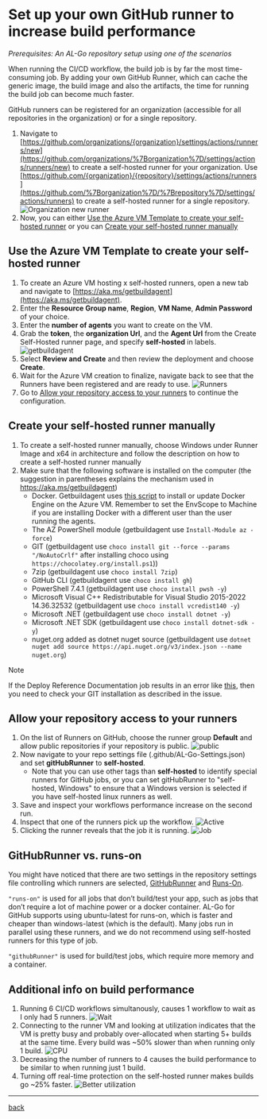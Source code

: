 # Set up your own GitHub runner to increase build performance

*Prerequisites: An AL-Go repository setup using one of the scenarios*

When running the CI/CD workflow, the build job is by far the most time-consuming job. By adding your own GitHub Runner, which can cache the generic image, the build image and also the artifacts, the time for running the build job can become much faster.

GitHub runners can be registered for an organization (accessible for all repositories in the organization) or for a single repository.

1. Navigate to [https://github.com/organizations/{organization}/settings/actions/runners/new](https://github.com/organizations/%7Borganization%7D/settings/actions/runners/new) to create a self-hosted runner for your organization. Use [https://github.com/{organization}/{repository}/settings/actions/runners](https://github.com/%7Borganization%7D/%7Brepository%7D/settings/actions/runners) to create a self-hosted runner for a single repository.
   ![Organization new runner](https://github.com/microsoft/AL-Go/assets/10775043/f09af5ee-73b5-40e3-bad1-98f0c7b0ddaa)
1. Now, you can either [Use the Azure VM Template to create your self-hosted runner](#use-the-azure-vm-template-to-create-your-self-hosted-runner) or you can [Create your self-hosted runner manually](#create-your-self-hosted-runner-manually)

## Use the Azure VM Template to create your self-hosted runner

1. To create an Azure VM hosting x self-hosted runners, open a new tab and navigate to [https://aka.ms/getbuildagent](https://aka.ms/getbuildagent).
1. Enter the **Resource Group name**, **Region**, **VM Name**, **Admin Password** of your choice.
1. Enter the **number of agents** you want to create on the VM.
1. Grab the **token**, the **organization Url**, and the **Agent Url** from the Create Self-Hosted runner page, and specify **self-hosted** in labels.
   ![getbuildagent](https://github.com/microsoft/AL-Go/assets/10775043/959e9872-1b54-46ee-b202-ca80724334f0)
1. Select **Review and Create** and then review the deployment and choose **Create**.
1. Wait for the Azure VM creation to finalize, navigate back to see that the Runners have been registered and are ready to use.
   ![Runners](https://github.com/microsoft/AL-Go/assets/10775043/ba90e239-a8ee-4297-8bed-a30e3fc3db8a)
1. Go to [Allow your repository access to your runners](#allow-your-repository-access-to-your-runners) to continue the configuration.

## Create your self-hosted runner manually

1. To create a self-hosted runner manually, choose Windows under Runner Image and x64 in architecture and follow the description on how to create a self-hosted runner manually
1. Make sure that the following software is installed on the computer (the suggestion in parentheses explains the mechanism used in https://aka.ms/getbuildagent)
   - Docker. Getbuildagent uses [this script](https://github.com/microsoft/nav-arm-templates/blob/master/InstallOrUpdateDockerEngine.ps1) to install or update Docker Engine on the Azure VM. Remember to set the EnvScope to Machine if you are installing Docker with a different user than the user running the agents.
   - The AZ PowerShell module (getbuildagent use `Install-Module az -force`)
   - GIT (getbuildagent use `choco install git --force --params "/NoAutoCrlf"` after installing choco using `https://chocolatey.org/install.ps1`))
   - 7zip (getbuildagent use `choco install 7zip`)
   - GitHub CLI (getbuildagent use `choco install gh`)
   - PowerShell 7.4.1 (getbuildagent use `choco install pwsh -y`)
   - Microsoft Visual C++ Redistributable for Visual Studio 2015-2022 14.36.32532 (getbuildagent use `choco install vcredist140 -y`)
   - Microsoft .NET (getbuildagent use `choco install dotnet -y`)
   - Microsoft .NET SDK (getbuildagent use `choco install dotnet-sdk -y`)
   - nuget.org added as dotnet nuget source (getbuildagent use `dotnet nuget add source https://api.nuget.org/v3/index.json --name nuget.org`)

> [!NOTE]
> If the Deploy Reference Documentation job results in an error like [this](https://github.com/actions/upload-pages-artifact/issues/95), then you need to check your GIT installation as described in the issue.

## Allow your repository access to your runners

1. On the list of Runners on GitHub, choose the runner group **Default** and allow public repositories if your repository is public.
   ![public](https://github.com/microsoft/AL-Go/assets/10775043/9bdd01ab-ac67-44bf-bfd1-af5c5ec91364)
1. Now navigate to your repo settings file (.github/AL-Go-Settings.json) and set **gitHubRunner** to **self-hosted**.
   - Note that you can use other tags than **self-hosted** to identify special runners for GitHub jobs, or you can set gitHubRunner to "self-hosted, Windows" to ensure that a Windows version is selected if you have self-hosted linux runners as well.
1. Save and inspect your workflows performance increase on the second run.
1. Inspect that one of the runners pick up the workflow.
   ![Active](https://github.com/microsoft/AL-Go/assets/10775043/dfcd369c-ad54-427e-92d4-153afda30b53)
1. Clicking the runner reveals that the job it is running.
   ![Job](https://github.com/microsoft/AL-Go/assets/10775043/0ae30c22-9352-4864-a80e-81ed4ecd93e1)

## GitHubRunner vs. runs-on

You might have noticed that there are two settings in the repository settings file controlling which runners are selected, [GitHubRunner](https://aka.ms/algosettings#githubrunner) and [Runs-On](https://aka.ms/algosettings#runs-on).

`"runs-on"` is used for all jobs that don’t build/test your app, such as jobs that don’t require a lot of machine power or a docker container. AL-Go for GitHub supports using ubuntu-latest for runs-on, which is faster and cheaper than windows-latest (which is the default). Many jobs run in parallel using these runners, and we do not recommend using self-hosted runners for this type of job.

`"githubRunner"` is used for build/test jobs, which require more memory and a container.

## Additional info on build performance

1. Running 6 CI/CD workflows simultanously, causes 1 workflow to wait as I only had 5 runners.
   ![Wait](https://github.com/microsoft/AL-Go/assets/10775043/c18e4c23-4337-4747-ba67-177940175414)
1. Connecting to the runner VM and looking at utilization indicates that the VM is pretty busy and probably over-allocated when starting 5+ builds at the same time. Every build was ~50% slower than when running only 1 build.
   ![CPU](https://github.com/microsoft/AL-Go/assets/10775043/24fc97c0-2a70-4c24-a4e7-0193bf9df4a7)
1. Decreasing the number of runners to 4 causes the build performance to be similar to when running just 1 build.
1. Turning off real-time protection on the self-hosted runner makes builds go ~25% faster.
   ![Better utilization](https://github.com/microsoft/AL-Go/assets/10775043/41307197-1fa7-4586-a212-43ca73d8fd9f)

______________________________________________________________________

[back](../README.md)
